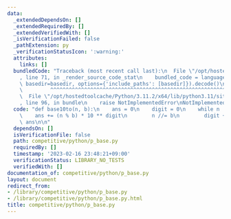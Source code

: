 ```yaml
---
data:
  _extendedDependsOn: []
  _extendedRequiredBy: []
  _extendedVerifiedWith: []
  _isVerificationFailed: false
  _pathExtension: py
  _verificationStatusIcon: ':warning:'
  attributes:
    links: []
  bundledCode: "Traceback (most recent call last):\n  File \"/opt/hostedtoolcache/Python/3.11.2/x64/lib/python3.11/site-packages/onlinejudge_verify/documentation/build.py\"\
    , line 71, in _render_source_code_stat\n    bundled_code = language.bundle(stat.path,\
    \ basedir=basedir, options={'include_paths': [basedir]}).decode()\n          \
    \         ^^^^^^^^^^^^^^^^^^^^^^^^^^^^^^^^^^^^^^^^^^^^^^^^^^^^^^^^^^^^^^^^^^^^^^^^^^^^^^^^^\n\
    \  File \"/opt/hostedtoolcache/Python/3.11.2/x64/lib/python3.11/site-packages/onlinejudge_verify/languages/python.py\"\
    , line 96, in bundle\n    raise NotImplementedError\nNotImplementedError\n"
  code: "def base10to(n, b):\n    ans = 0\n    digit = 0\n    while n != 0:\n    \
    \    ans += (n % b) * 10 ** digit\n        n //= b\n        digit += 1\n    return\
    \ ans\n\n"
  dependsOn: []
  isVerificationFile: false
  path: competitive/python/p_base.py
  requiredBy: []
  timestamp: '2023-02-16 23:48:21+09:00'
  verificationStatus: LIBRARY_NO_TESTS
  verifiedWith: []
documentation_of: competitive/python/p_base.py
layout: document
redirect_from:
- /library/competitive/python/p_base.py
- /library/competitive/python/p_base.py.html
title: competitive/python/p_base.py
---
```


